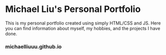# Michael Liu's Personal Portfolio

This is my personal portfolio created using simply HTML/CSS and JS. Here you can find information about myself, my hobbies, and the projects I have done.

### michaelliuuu.github.io